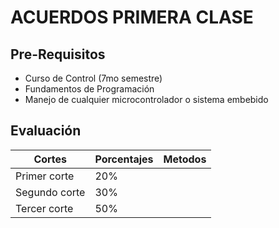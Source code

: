 # ACUERDOS PRIMERA CLASE
## Pre-Requisitos
* Curso de Control (7mo semestre)
* Fundamentos de Programación
* Manejo de cualquier microcontrolador o sistema embebido
## Evaluación
|Cortes        |Porcentajes|Metodos   |
|--------------|-----------|----------|
|Primer corte  | 20%       |          |
|Segundo corte | 30%       |          |   
|Tercer corte  | 50%       |          | 
